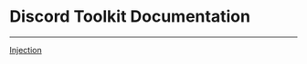 # Discord Toolkit Documentation
---------------------------------------------------
[Injection](https://github.com/Discord-Toolkit-Official/Discord-Toolkit-Public/blob/main/Documentation/Injection.js)
